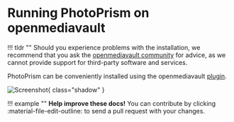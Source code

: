 # Running PhotoPrism on openmediavault

!!! tldr ""
    Should you experience problems with the installation, we recommend that you ask the [openmediavault community](https://forum.openmediavault.org/) for advice, as we cannot provide support for third-party software and services.

PhotoPrism can be conveniently installed using the openmediavault [plugin](https://www.openmediavault.org/?p=3146).

![Screenshot](../img/omv_photoprism_plugin_ui.png){ class="shadow" }

!!! example ""
    **Help improve these docs!** You can contribute by clicking :material-file-edit-outline: to send a pull request with your changes.
